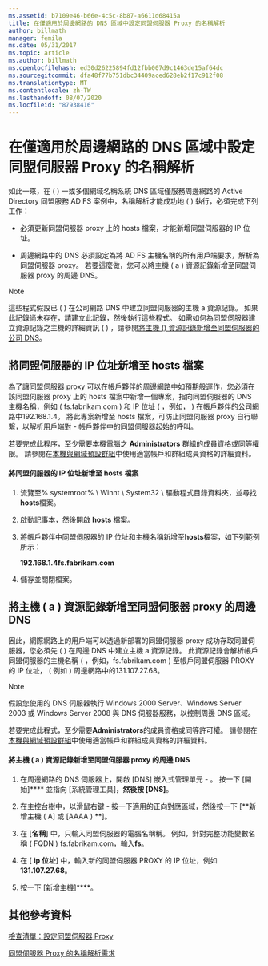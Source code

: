 ```yaml
---
ms.assetid: b7109e46-b66e-4c5c-8b87-a6611d68415a
title: 在僅適用於周邊網路的 DNS 區域中設定同盟伺服器 Proxy 的名稱解析
author: billmath
manager: femila
ms.date: 05/31/2017
ms.topic: article
ms.author: billmath
ms.openlocfilehash: ed30d26225894fd12fbb007d9c1463de15af64dc
ms.sourcegitcommit: dfa48f77b751dbc34409aced628eb2f17c912f08
ms.translationtype: MT
ms.contentlocale: zh-TW
ms.lasthandoff: 08/07/2020
ms.locfileid: "87938416"
---
```

# <a name="configure-name-resolution-for-a-federation-server-proxy-in-a-dns-zone-that-serves-only-the-perimeter-network"></a>在僅適用於周邊網路的 DNS 區域中設定同盟伺服器 Proxy 的名稱解析


如此一來，在 \( \) 一或多個網域名稱系統 DNS 區域僅服務周邊網路的 Active Directory 同盟服務 AD FS 案例中，名稱解析才能成功地 \( \) 執行，必須完成下列工作：

-   必須更新同盟伺服器 proxy 上的 hosts 檔案，才能新增同盟伺服器的 IP 位址。

-   周邊網路中的 DNS 必須設定為將 AD FS 主機名稱的所有用戶端要求，解析為同盟伺服器 proxy。 若要這麼做，您可以將主機 \( a \) 資源記錄新增至同盟伺服器 proxy 的周邊 DNS。

> [!NOTE]
> 這些程式假設已 \( \) 在公司網路 DNS 中建立同盟伺服器的主機 a 資源記錄。 如果此記錄尚未存在，請建立此記錄，然後執行這些程式。 如需如何為同盟伺服器建立資源記錄之主機的詳細資訊 \( \) ，請參閱[將主機 &#40;&#41; 資源記錄新增至同盟伺服器的公司 DNS](Add-a-Host--A--Resource-Record-to-Corporate-DNS-for-a-Federation-Server.md)。

## <a name="add-the-ip-address-of-a-federation-server-to-the-hosts-file"></a>將同盟伺服器的 IP 位址新增至 hosts 檔案
為了讓同盟伺服器 proxy 可以在帳戶夥伴的周邊網路中如預期般運作，您必須在該同盟伺服器 proxy 上的 hosts 檔案中新增一個專案，指向同盟伺服器的 DNS 主機名稱，例如 \( fs.fabrikam.com \) 和 IP 位址 \( ，例如， \) 在帳戶夥伴的公司網路中192.168.1.4。 將此專案新增至 hosts 檔案，可防止同盟伺服器 proxy 自行聯繫，以解析用戶端對 \- 帳戶夥伴中的同盟伺服器起始的呼叫。

若要完成此程序，至少需要本機電腦之 **Administrators** 群組的成員資格或同等權限。  請參閱在[本機與網域預設群組](https://go.microsoft.com/fwlink/?LinkId=83477)中使用適當帳戶和群組成員資格的詳細資料。

#### <a name="to-add-the-ip-address-of-a-federation-server-to-the-hosts-file"></a>將同盟伺服器的 IP 位址新增至 hosts 檔案

1.  流覽至% systemroot% \\ Winnt \\ System32 \\ 驅動程式目錄資料夾，並尋找**hosts**檔案。

2.  啟動記事本，然後開啟 **hosts** 檔案。

3.  將帳戶夥伴中同盟伺服器的 IP 位址和主機名稱新增至**hosts**檔案，如下列範例所示：

    **192.168.1.4fs.fabrikam.com**

4.  儲存並關閉檔案。

## <a name="add-a-host-a-resource-record-to-perimeter-dns-for-a-federation-server-proxy"></a>將主機 \( a \) 資源記錄新增至同盟伺服器 proxy 的周邊 DNS
因此，網際網路上的用戶端可以透過新部署的同盟伺服器 proxy 成功存取同盟伺服器，您必須先 \( \) 在周邊 DNS 中建立主機 a 資源記錄。 此資源記錄會解析帳戶同盟伺服器的主機名稱 \( ，例如，fs.fabrikam.com \) 至帳戶同盟伺服器 PROXY 的 IP 位址， \( 例如 \) 周邊網路中的131.107.27.68。

> [!NOTE]
> 假設您使用的 DNS 伺服器執行 Windows 2000 Server、Windows Server 2003 或 Windows Server 2008 與 DNS 伺服器服務，以控制周邊 DNS 區域。

若要完成此程式，至少需要**Administrators**的成員資格或同等許可權。  請參閱在[本機與網域預設群組](https://go.microsoft.com/fwlink/?LinkId=83477)中使用適當帳戶和群組成員資格的詳細資料。

#### <a name="to-add-a-host-a-resource-record-to-perimeter-dns-for-a-federation-server-proxy"></a>將主機 \( a \) 資源記錄新增至同盟伺服器 proxy 的周邊 DNS

1.  在周邊網路的 DNS 伺服器上，開啟 [DNS] 嵌入式管理單元 \- 。 按一下 [開始]**** 並指向 [系統管理工具]****，然後按 [DNS]****。

2.  在主控台樹中，以滑鼠右鍵 \- 按一下適用的正向對應區域，然後按一下 [**新增主機 \( A] 或 [AAAA \) **]。

3.  在 [**名稱**] 中，只輸入同盟伺服器的電腦名稱稱。 例如，針對完整功能變數名稱 \( FQDN \) fs.fabrikam.com，輸入**fs**。

4.  在 [ **ip 位址**] 中，輸入新的同盟伺服器 PROXY 的 IP 位址，例如**131.107.27.68**。

5.  按一下 [新增主機]****。

## <a name="additional-references"></a>其他參考資料
[檢查清單：設定同盟伺服器 Proxy](Checklist--Setting-Up-a-Federation-Server-Proxy.md)

[同盟伺服器 Proxy 的名稱解析需求](/previous-versions/windows/it-pro/windows-server-2012-R2-and-2012/dd807055(v=ws.11))

